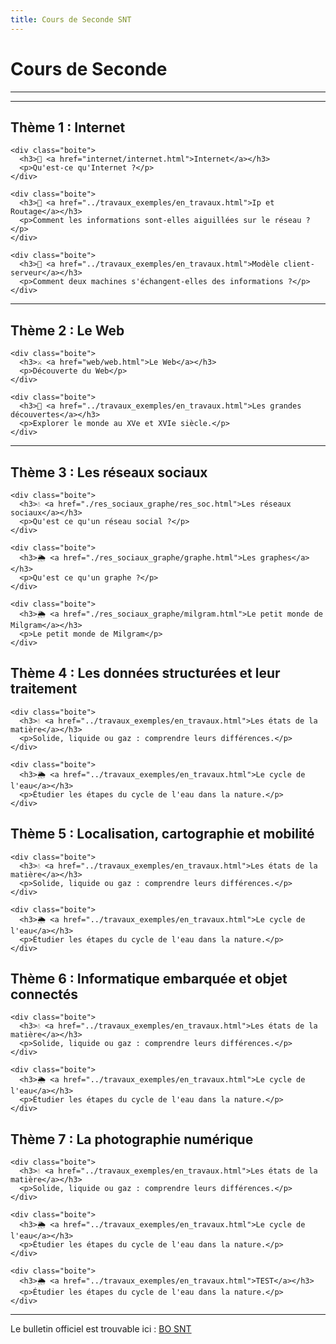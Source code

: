```yaml
---
title: Cours de Seconde SNT
---
```


# Cours de Seconde

---

<link rel="stylesheet" href="../assets/style.css" />

---

## Thème 1 : Internet

<div class="cours-section">
  <div class="boites-lecons">

    <div class="boite">
      <h3>🔢 <a href="internet/internet.html">Internet</a></h3>
      <p>Qu'est-ce qu'Internet ?</p>
    </div>

    <div class="boite">
      <h3>🧮 <a href="../travaux_exemples/en_travaux.html">Ip et Routage</a></h3>
      <p>Comment les informations sont-elles aiguillées sur le réseau ?</p>
    </div>

    <div class="boite">
      <h3>🧮 <a href="../travaux_exemples/en_travaux.html">Modèle client-serveur</a></h3>
      <p>Comment deux machines s'échangent-elles des informations ?</p>
    </div>

  </div>
</div>

---

## Thème 2 : Le Web

<div class="cours-section">
  <div class="boites-lecons">

    <div class="boite">
      <h3>⚔️ <a href="web/web.html">Le Web</a></h3>
      <p>Découverte du Web</p>
    </div>

    <div class="boite">
      <h3>🧭 <a href="../travaux_exemples/en_travaux.html">Les grandes découvertes</a></h3>
      <p>Explorer le monde au XVe et XVIe siècle.</p>
    </div>

  </div>
</div>

---

## Thème 3 : Les réseaux sociaux

<div class="cours-section">
  <div class="boites-lecons">

    <div class="boite">
      <h3>💧 <a href="./res_sociaux_graphe/res_soc.html">Les réseaux sociaux</a></h3>
      <p>Qu'est ce qu'un réseau social ?</p>
    </div>

    <div class="boite">
      <h3>🌦️ <a href="./res_sociaux_graphe/graphe.html">Les graphes</a></h3>
      <p>Qu'est ce qu'un graphe ?</p>
    </div>

    <div class="boite">
      <h3>🌦️ <a href="./res_sociaux_graphe/milgram.html">Le petit monde de Milgram</a></h3>
      <p>Le petit monde de Milgram</p>
    </div>

  </div>
</div>

## Thème 4 : Les données structurées et leur traitement

<div class="cours-section">
  <div class="boites-lecons">

    <div class="boite">
      <h3>💧 <a href="../travaux_exemples/en_travaux.html">Les états de la matière</a></h3>
      <p>Solide, liquide ou gaz : comprendre leurs différences.</p>
    </div>

    <div class="boite">
      <h3>🌦️ <a href="../travaux_exemples/en_travaux.html">Le cycle de l'eau</a></h3>
      <p>Étudier les étapes du cycle de l'eau dans la nature.</p>
    </div>

  </div>
</div>

## Thème 5 : Localisation, cartographie et mobilité

<div class="cours-section">
  <div class="boites-lecons">

    <div class="boite">
      <h3>💧 <a href="../travaux_exemples/en_travaux.html">Les états de la matière</a></h3>
      <p>Solide, liquide ou gaz : comprendre leurs différences.</p>
    </div>

    <div class="boite">
      <h3>🌦️ <a href="../travaux_exemples/en_travaux.html">Le cycle de l'eau</a></h3>
      <p>Étudier les étapes du cycle de l'eau dans la nature.</p>
    </div>

  </div>
</div>

## Thème 6 : Informatique embarquée et objet connectés

<div class="cours-section">
  <div class="boites-lecons">

    <div class="boite">
      <h3>💧 <a href="../travaux_exemples/en_travaux.html">Les états de la matière</a></h3>
      <p>Solide, liquide ou gaz : comprendre leurs différences.</p>
    </div>

    <div class="boite">
      <h3>🌦️ <a href="../travaux_exemples/en_travaux.html">Le cycle de l'eau</a></h3>
      <p>Étudier les étapes du cycle de l'eau dans la nature.</p>
    </div>

  </div>
</div>

## Thème 7 : La photographie numérique

<div class="cours-section">
  <div class="boites-lecons">

    <div class="boite">
      <h3>💧 <a href="../travaux_exemples/en_travaux.html">Les états de la matière</a></h3>
      <p>Solide, liquide ou gaz : comprendre leurs différences.</p>
    </div>

    <div class="boite">
      <h3>🌦️ <a href="../travaux_exemples/en_travaux.html">Le cycle de l'eau</a></h3>
      <p>Étudier les étapes du cycle de l'eau dans la nature.</p>
    </div>

    <div class="boite">
      <h3>🌦️ <a href="../travaux_exemples/en_travaux.html">TEST</a></h3>
      <p>Étudier les étapes du cycle de l'eau dans la nature.</p>
    </div>

  </div>
</div>

---

Le bulletin officiel est trouvable ici : [BO SNT](BO_SNT.pdf)

